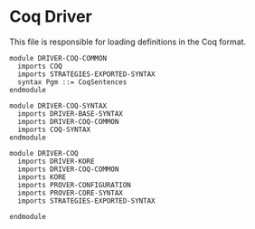 Coq Driver
==========

This file is responsible for loading definitions in the Coq format.

```k
module DRIVER-COQ-COMMON
  imports COQ
  imports STRATEGIES-EXPORTED-SYNTAX
  syntax Pgm ::= CoqSentences
endmodule
```

```k
module DRIVER-COQ-SYNTAX
  imports DRIVER-BASE-SYNTAX
  imports DRIVER-COQ-COMMON
  imports COQ-SYNTAX
endmodule
```

```k
module DRIVER-COQ
  imports DRIVER-KORE
  imports DRIVER-COQ-COMMON
  imports KORE
  imports PROVER-CONFIGURATION
  imports PROVER-CORE-SYNTAX
  imports STRATEGIES-EXPORTED-SYNTAX
```

```k
endmodule
```
